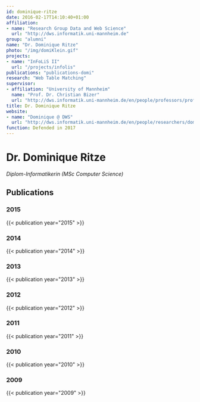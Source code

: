 ```yaml
---
id: dominique-ritze
date: 2016-02-17T14:10:40+01:00
affiliation:
- name: "Research Group Data and Web Science"
  url: "http://dws.informatik.uni-mannheim.de"
group: "alumni"
name: "Dr. Dominique Ritze"
photo: "/img/domiKlein.gif"
projects:
- name: "InFoLiS II"
  url: "/projects/infolis"
publications: "publications-domi"
research: "Web Table Matching"
supervisor:
- affiliation: "University of Mannheim"
  name: "Prof. Dr. Christian Bizer"
  url: "http://dws.informatik.uni-mannheim.de/en/people/professors/profdrchristianbizer/"
title: Dr. Dominique Ritze
website:
- name: "Dominique @ DWS"
  url: "http://dws.informatik.uni-mannheim.de/en/people/researchers/dominiqueritze/"
function: Defended in 2017
---
```


# Dr. Dominique Ritze

*Diplom-Informatikerin (MSc Computer Science)*

## Publications
### 2015
{{< publication year="2015" >}}
### 2014
{{< publication year="2014" >}}
### 2013
{{< publication year="2013" >}}
### 2012
{{< publication year="2012" >}}
### 2011
{{< publication year="2011" >}}
### 2010
{{< publication year="2010" >}}
### 2009
{{< publication year="2009" >}}
